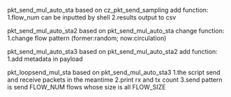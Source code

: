 pkt_send_mul_auto_sta
  based on cz_pkt_send_sampling
  add function:
    1.flow_num can be inputted by shell
    2.results output to csv

pkt_send_mul_auto_sta2
  based on pkt_send_mul_auto_sta
  change function:
    1.change flow pattern (former:random; now:circulation)

pkt_send_mul_auto_sta3
  based on pkt_send_mul_auto_sta2
  add function:
    1.add metadata in payload

pkt_loopsend_mul_sta
    based on pkt_send_mul_auto_sta3
    1.the script send and receive packets in the meantime
    2.print rx and tx count
    3.send pattern is send FLOW_NUM flows whose size is all FLOW_SIZE
